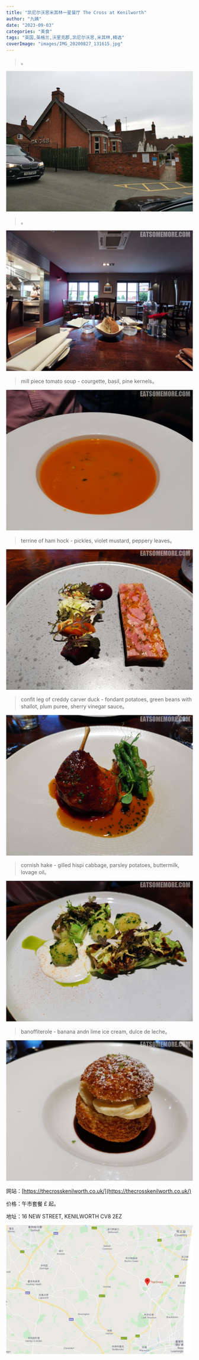 ```yaml
---
title: "凯尼尔沃思米其林一星餐厅 The Cross at Kenilworth"
author: "九姨"
date: "2023-09-03"
categories: "美食"
tags: "英国,英格兰,沃里克郡,凯尼尔沃思,米其林,精选"
coverImage: "images/IMG_20200827_131615.jpg"
---
```


>。

![The Cross at Kenilworth](images/IMG_20200827_121421.jpg)

>。

![The Cross at Kenilworth](images/IMG_20200827_121948.jpg)

>mill piece tomato soup - courgette, basil, pine kernels。

![The Cross at Kenilworth](images/IMG_20200827_124549.jpg)

>terrine of ham hock - pickles, violet mustard, peppery leaves。

![The Cross at Kenilworth](images/IMG_20200827_124542.jpg)

>confit leg of creddy carver duck - fondant potatoes, green beans with shallot, plum puree, sherry vinegar sauce。

![The Cross at Kenilworth](images/IMG_20200827_131615.jpg)

>cornish hake - gilled hispi cabbage, parsley potatoes, buttermilk, lovage oil。

![The Cross at Kenilworth](images/IMG_20200827_131647.jpg)

>banoffiterole - banana andn lime ice cream, dulce de leche。

![The Cross at Kenilworth](images/IMG_20200827_134202.jpg)


网站：[https://thecrosskenilworth.co.uk/](https://thecrosskenilworth.co.uk/)

价格：午市套餐 £ 起。

地址：16 NEW STREET, KENILWORTH CV8 2EZ

![The Cross at Kenilworth](images/cross.jpg)